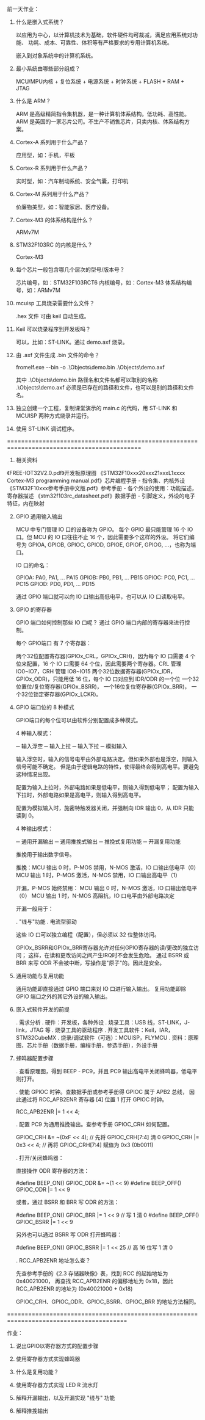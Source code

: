 
前一天作业：

1. 什么是嵌入式系统？

   以应用为中心，以计算机技术为基础，软件硬件均可裁减，满足应用系统对功能、
   功耗、成本、可靠性、体积等有严格要求的专用计算机系统。
   
   嵌入到对象系统中的计算机系统。
   
2. 最小系统由哪些部分组成？

   MCU/MPU内核 + 复位系统 + 电源系统 + 时钟系统 + FLASH + RAM + JTAG
   
3. 什么是 ARM？

   ARM 是高级精简指令集机器，是一种计算机体系结构。低功耗、高性能。
   ARM 是英国的一家芯片公司。不生产不销售芯片，只卖内核、体系结构方案。
   
4. Cortex-A 系列用于什么产品？

   应用型，如：手机，平板
   
5. Cortex-R 系列用于什么产品？

   实时型，如：汽车制动系统、安全气囊，打印机
   
6. Cortex-M 系列用于什么产品？

   价廉物美型，如：智能家居、医疗设备。
   
7. Cortex-M3 的体系结构是什么？

   ARMv7M
   
8. STM32F103RC 的内核是什么？

   Cortex-M3
   
9. 每个芯片一般包含哪几个层次的型号/版本号？

   芯片编号，如：STM32F103RCT6
   内核编号，如：Cortex-M3
   体系结构编号，如：ARMv7M
   
10. mcuisp 工具烧录需要什么文件？

    .hex 文件
	可由 keil 自动生成。
	
11. Keil 可以烧录程序到开发板吗？

    可以，比如：ST-LINK。通过 demo.axf 烧录。
	
12. 由 .axf 文件生成 .bin 文件的命令？

    fromelf.exe --bin -o .\Objects\demo.bin .\Objects\demo.axf
	
	其中 .\Objects\demo.bin 路径名和文件名都可以取别的名称
	.\Objects\demo.axf 必须是已存在的路径和文件，也可以是别的路径和文件名。
	
13. 独立创建一个工程，复制课堂演示的 main.c 的代码，用 ST-LINK 和 MCUISP 两种方式烧录并运行。
	
14. 使用 ST-LINK 调试程序。

============================================================================================

1. 相关资料

《FREE-IOT32V2.0.pdf》开发板原理图
《STM32F10xxx20xxx21xxxL1xxxx Cortex-M3 programming manual.pdf》芯片编程手册 - 指令集、内核外设
《STM32F10xxx参考手册中文版.pdf》参考手册 - 各个外设的使用：功能描述，寄存器描述
《stm32f103rc_datasheet.pdf》数据手册 - 引脚定义，外设的电子特征，内在映射

2. GPIO 通用输入输出

   MCU 中专门管理 IO 口的设备称为 GPIO。
   每个 GPIO 最只能管理 16 个 IO 口。但 MCU 的 IO 口往往不止 16 个，因此需要多个这样的外设。
   将它们编号为 GPIOA, GPIOB, GPIOC, GPIOD, GPIOE, GPIOF, GPIOG, ...，也称为端口。
   
   IO 口的命名：
   
   GPIOA: PA0, PA1, ... PA15
   GPIOB: PB0, PB1, ... PB15
   GPIOC: PC0, PC1, ... PC15
   GPIOD: PD0, PD1, ... PD15

   通过 GPIO 端口就可以向 IO 口输出高低电平，也可以从 IO 口读取电平。
   
3. GPIO 的寄存器

   GPIO 端口如何控制那些 IO 口呢？
   通过 GPIO 端口内部的寄存器来进行控制。
   
   每个 GPIO端口 有 7 个寄存器：
   
   两个32位配置寄存器(GPIOx_CRL，GPIOx_CRH)，因为每个 IO 口需要 4 个位来配置，16 个 IO 口需要 64 个位，因此需要两个寄存器。CRL 管理 IO0~IO7，CRH 管理 IO8~IO15
   两个32位数据寄存器(GPIOx_IDR，GPIOx_ODR)，只能用低 16 位，每个 IO 口对应到 IDR/ODR 的一个位
   一个32位置位/复位寄存器(GPIOx_BSRR)，
   一个16位复位寄存器(GPIOx_BRR)，
   一个32位锁定寄存器(GPIOx_LCKR)。

4. GPIO 端口位的 8 种模式

   GPIO端口的每个位可以由软件分别配置成多种模式。
   
   4 种输入模式：
   
   ─ 输入浮空 
   ─ 输入上拉 
   ─ 输入下拉 
   ─ 模拟输入 
   
   输入浮空时，输入的信号电平由外部电路决定。但如果外部也是浮空，则输入信号可能不确定。
   但是由于逻辑电路的特性，使得最终会得到高电平。要避免这种情况出现。
   
   配置为输入上拉时，外部电路如果是低电平，则输入得到低电平；
   配置为输入下拉时，外部电路如果是高电平，则输入得到高电平。

   配置为模拟输入时，施密特触发器关闭，并强制向 IDR 输出 0，从 IDR 只能读到 0。
   
   4 种输出模式：
   
   ─ 通用开漏输出 
   ─ 通用推挽式输出 
   ─ 推挽式复用功能 
   ─ 开漏复用功能 
   
   推挽用于输出数字信号。
   
   推挽：MCU 输出 0 时，P-MOS 禁用，N-MOS 激活，IO 口输出低电平（0）
         MCU 输出 1 时，P-MOS 激活，N-MOS 禁用，IO 口输出高电平（1）
		 
   开漏，P-MOS 始终禁用：
         MCU 输出 0 时，N-MOS 激活，IO 口输出低电平（0）
		 MCU 输出 1 时，N-MOS 高阻抗，IO 口电平由外部电路决定

   开漏一般用于：
   
   . "线与"功能
   . 电流型驱动
   
   这些 IO 口可以独立编程（配置），但必须以 32 位整体访问。

   GPIOx_BSRR和GPIOx_BRR寄存器允许对任何GPIO寄存器的读/更改的独立访问；
   这样，在读和更改访问之间产生IRQ时不会发生危险。
   通过 BSRR 或 BRR 来写 ODR 不会被中断，写操作是"原子"的。因此是安全。
   
5. 通用功能与复用功能

   通用功能即直接通过 GPIO 端口来对 IO 口进行输入输出。
   复用功能即除 GPIO 端口之外的其它外设的输入输出。

6. 嵌入式软件开发的前提

   . 需求分析
   . 硬件：开发板，各种外设
   . 烧录工具：USB 线，ST-LINK，J-link，JTAG 等
   . 烧录工具的驱动程序
   . 开发工具软件：Keil，IAR，STM32CubeMX
   . 烧录/调试软件（可选）：MCUISP，FLYMCU
   . 资料：原理图，芯片手册（数据手册，编程手册，参选手册），外设手册

7. 蜂鸣器配置步骤

   . 查看原理图，得到 BEEP - PC9，并且 PC9 输出高电平关闭蜂鸣器，低电平则打开。
   
   . 使能 GPIOC 时钟。查数据手册或参考手册得 GPIOC 属于 APB2 总线，
     因此通过将 RCC_APB2ENR 寄存器 [4] 位置 1 打开 GPIOC 时钟。
	 
     RCC_APB2ENR |= 1 << 4;
     
   . 配置 PC9 为通用推挽输出。查参考手册 GPIOC_CRH 如何配置。
   
     GPIOC_CRH &= ~(0xF << 4);   // 先将 GPIOC_CRH[7:4] 清 0
	 GPIOC_CRH |= 0x3 << 4;      // 再将 GPIOC_CRH[7:4] 赋值为 0x3 (0b0011)
   
   . 打开/关闭蜂鸣器：
   
     直接操作 ODR 寄存器的方法：
   
     #define BEEP_ON()   GPIOC_ODR &= ~(1 << 9)
     #define BEEP_OFF()  GPIOC_ODR |= 1 << 9
     
     或者，通过 BSRR 和 BRR 写 ODR 的方法：

     #define BEEP_ON()   GPIOC_BRR |= 1 << 9     // 写 1 清 0
     #define BEEP_OFF()  GPIOC_BSRR |= 1 << 9

     另外也可以通过 BSRR 写 ODR 打开蜂鸣器：
     
     #define BEEP_ON()   GPIOC_BSRR |= 1 << 25   // 高 16 位写 1 清 0
          
   . RCC_APB2ENR 地址怎么查？
   
     先查参考手册的《2.3 存储器映像》表，找到 RCC 的起始地址为 0x40021000，
     再查找 RCC_APB2ENR 的偏移地址为 0x18，因此 RCC_APB2ENR 的地址为 (0x40021000 + 0x18)
   
     GPIOC_CRH、GPIOC_ODR、GPIOC_BSRR、GPIOC_BRR 的地址方法相同。

========================================================================================

作业：

1. 说出GPIO以寄存器方式的配置步骤

2. 使用寄存器方式实现蜂鸣器 

3. 什么是复用功能？

4. 使用寄存器方式实现 LED R 流水灯

5. 解释开漏输出，以及开漏实现 "线与" 功能

6. 解释推挽输出





